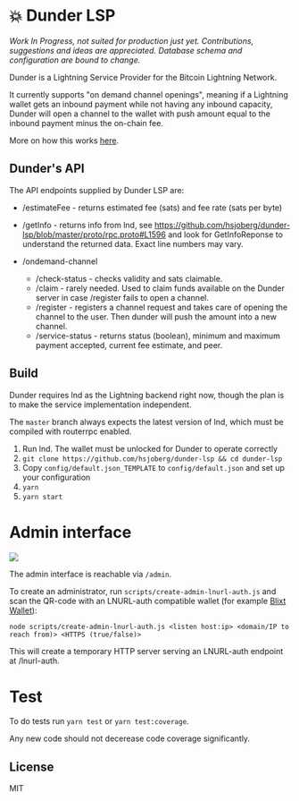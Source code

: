 # 💥 Dunder LSP

_Work In Progress, not suited for production just yet._
_Contributions, suggestions and ideas are appreciated._
_Database schema and configuration are bound to change._

Dunder is a Lightning Service Provider for the Bitcoin Lightning Network.

It currently supports "on demand channel openings", meaning if a Lightning wallet
gets an inbound payment while not having any inbound capacity, Dunder will open
a channel to the wallet with push amount equal to the inbound payment minus the
on-chain fee.

More on how this works [here](https://github.com/hsjoberg/blixt-wallet/issues/242).

## Dunder's API

The API endpoints supplied by Dunder LSP are:

- /estimateFee - returns estimated fee (sats) and fee rate (sats per byte)

- /getInfo - returns info from lnd, see https://github.com/hsjoberg/dunder-lsp/blob/master/proto/rpc.proto#L1596 and look for GetInfoReponse to understand the returned data. Exact line numbers may vary.

- /ondemand-channel
    - /check-status - checks validity and sats claimable.
    - /claim - rarely needed. Used to claim funds available on the Dunder server in case /register fails to open a channel.
    - /register - registers a channel request and takes care of opening the channel to the user. Then dunder will push the amount into a new channel.
    - /service-status - returns status (boolean), minimum and maximum payment accepted, current fee estimate, and peer.

## Build

Dunder requires lnd as the Lightning backend right now, though the plan is to
make the service implementation independent.

The `master` branch always expects the latest version of lnd, which must be compiled with routerrpc enabled.

1. Run lnd. The wallet must be unlocked for Dunder to operate correctly
2. `git clone https://github.com/hsjoberg/dunder-lsp && cd dunder-lsp`
3. Copy `config/default.json_TEMPLATE` to `config/default.json` and set up your configuration
4. `yarn`
5. `yarn start`

# Admin interface

<div>
  <img src="admin-interface.webp" />
</div>

The admin interface is reachable via `/admin`.

To create an administrator, run `scripts/create-admin-lnurl-auth.js` and scan the QR-code with an
LNURL-auth compatible wallet (for example [Blixt Wallet](https://blixtwallet.github.io)):

`node scripts/create-admin-lnurl-auth.js <listen host:ip> <domain/IP to reach from)> <HTTPS (true/false)>`

This will create a temporary HTTP server serving an LNURL-auth endpoint at /lnurl-auth.

# Test

To do tests run `yarn test` or `yarn test:coverage`.

Any new code should not decerease code coverage significantly.

## License

MIT
